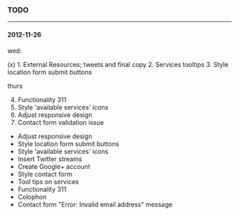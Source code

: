 ### TODO
- - -

#### 2012-11-26

wed:

(x) 1. External Resources; tweets and final copy
2. Services tooltips
3. Style location form submit buttons

thurs

4. Functionality 311
5. Style 'available services' icons
6. Adjust responsive design
7. Contact form validation issue


- Adjust responsive design
- Style location form submit buttons
- Style 'available services' icons
- Insert Twitter streams
- Create Google+ account
- Style contact form
- Tool tips on services
- Functionality 311
- Colophon
- Contact form "Error: Invalid email address" message